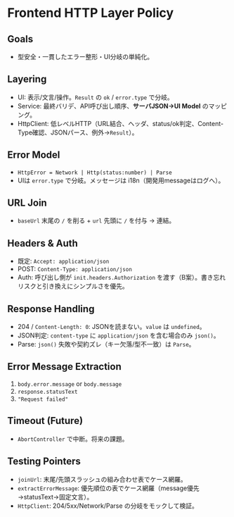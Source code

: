 # Frontend HTTP Layer Policy

## Goals

- 型安全・一貫したエラー整形・UI分岐の単純化。

## Layering

- UI: 表示/文言/操作。`Result` の `ok` / `error.type` で分岐。
- Service: 最終バリデ、API呼び出し順序、**サーバJSON→UI Model** のマッピング。
- HttpClient: 低レベルHTTP（URL結合、ヘッダ、status/ok判定、Content-Type確認、JSONパース、例外→`Result`）。

## Error Model

- `HttpError = Network | Http(status:number) | Parse`
- UIは `error.type` で分岐。メッセージは i18n（開発用messageはログへ）。

## URL Join

- `baseUrl` 末尾の `/` を削る + `url` 先頭に `/` を付与 → 連結。

## Headers & Auth

- 既定: `Accept: application/json`
- POST: `Content-Type: application/json`
- Auth: 呼び出し側が `init.headers.Authorization` を渡す（B案）。書き忘れリスクと引き換えにシンプルさを優先。

## Response Handling

- 204 / `Content-Length: 0`: JSONを読まない。`value` は `undefined`。
- JSON判定: `content-type` に `application/json` を含む場合のみ `json()`。
- Parse: `json()` 失敗や契約ズレ（キー欠落/型不一致）は `Parse`。

## Error Message Extraction

1. `body.error.message` or `body.message`
2. `response.statusText`
3. `"Request failed"`

## Timeout (Future)

- `AbortController` で中断。将来の課題。

## Testing Pointers

- `joinUrl`: 末尾/先頭スラッシュの組み合わせ表でケース網羅。
- `extractErrorMessage`: 優先順位の表でケース網羅（message優先→statusText→固定文言）。
- `HttpClient`: 204/5xx/Network/Parse の分岐をモックして検証。

